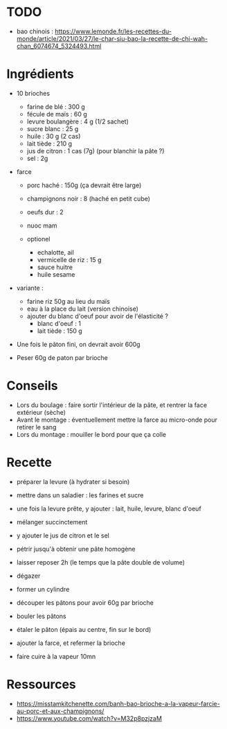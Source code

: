 # TODO
- bao chinois : https://www.lemonde.fr/les-recettes-du-monde/article/2021/03/27/le-char-siu-bao-la-recette-de-chi-wah-chan_6074674_5324493.html

# Ingrédients

- 10 brioches
	- farine de blé		: 300 g
	- fécule de maïs	: 60 g
	- levure boulangère	: 4 g (1/2 sachet)
	- sucre blanc		: 25 g
	- huile				: 30 g (2 cas)
	- lait tiède		: 210 g
	- jus de citron		: 1 cas (7g) (pour blanchir la pâte ?)
	- sel				: 2g
- farce
	- porc haché		: 150g (ça devrait être large)
	- champignons noir	: 8 (haché en petit cube)
	- oeufs dur			: 2
    - nuoc mam

    - optionel
        - echalotte, ail
        - vermicelle de riz : 15 g
        - sauce huitre
        - huile sesame


- variante : 
	- farine riz 50g au lieu du maïs
	- eau à la place du lait (version chinoise)
    - ajouter du blanc d'oeuf pour avoir de l'élasticité ?
        - blanc d'oeuf		: 1
        - lait tiède		: 150 g


- Une fois le pâton fini, on devrait avoir 600g
- Peser 60g de paton par brioche

# Conseils
- Lors du boulage : faire sortir l'intérieur de la pâte, et rentrer la face extérieur (sèche)
- Avant le montage : éventuellement mettre la farce au micro-onde pour retirer le sang
- Lors du montage : mouiller le bord pour que ça colle

# Recette

- préparer la levure (à hydrater si besoin)
- mettre dans un saladier : les farines et sucre
- une fois la levure prête, y ajouter : lait, huile, levure, blanc d'oeuf
- mélanger succinctement
- y ajouter le jus de citron et le sel
- pétrir jusqu'à obtenir une pâte homogène
- laisser reposer 2h (le temps que la pâte double de volume)

- dégazer
- former un cylindre
- découper les pâtons pour avoir 60g par brioche
- bouler les pâtons
- étaler le pâton (épais au centre, fin sur le bord)
- ajouter la farce, et refermer la brioche
- faire cuire à la vapeur 10mn


# Ressources
- https://misstamkitchenette.com/banh-bao-brioche-a-la-vapeur-farcie-au-porc-et-aux-champignons/
- https://www.youtube.com/watch?v=M32p8pzjzaM
